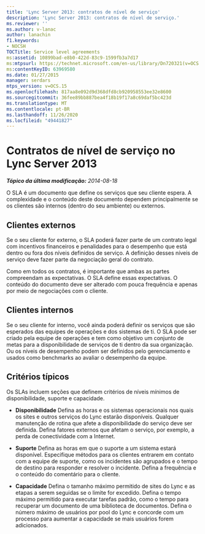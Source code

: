 ```yaml
---
title: 'Lync Server 2013: contratos de nível de serviço'
description: 'Lync Server 2013: contratos de nível de serviço.'
ms.reviewer: ''
ms.author: v-lanac
author: lanachin
f1.keywords:
- NOCSH
TOCTitle: Service level agreements
ms:assetid: 10899bad-e8b0-422d-83c9-1599fb3a7d17
ms:mtpsurl: https://technet.microsoft.com/en-us/library/Dn720321(v=OCS.15)
ms:contentKeyID: 63969580
ms.date: 01/27/2015
manager: serdars
mtps_version: v=OCS.15
ms.openlocfilehash: 817aa8e092d9d368dfd8cb920958553ee32e8600
ms.sourcegitcommit: 36fee89bb887bea4f18b19f17a8c69daf5bc423d
ms.translationtype: MT
ms.contentlocale: pt-BR
ms.lasthandoff: 11/26/2020
ms.locfileid: "49441827"
---
```

# <a name="service-level-agreements-in-lync-server-2013"></a>Contratos de nível de serviço no Lync Server 2013

<div data-xmlns="http://www.w3.org/1999/xhtml">

<div class="topic" data-xmlns="http://www.w3.org/1999/xhtml" data-msxsl="urn:schemas-microsoft-com:xslt" data-cs="https://msdn.microsoft.com/">

<div data-asp="https://msdn2.microsoft.com/asp">



</div>

<div id="mainSection">

<div id="mainBody">

<span> </span>

_**Tópico da última modificação:** 2014-08-18_

O SLA é um documento que define os serviços que seu cliente espera. A complexidade e o conteúdo deste documento dependem principalmente se os clientes são internos (dentro do seu ambiente) ou externos.

<div>

## <a name="external-customers"></a>Clientes externos

Se o seu cliente for externo, o SLA poderá fazer parte de um contrato legal com incentivos financeiros e penalidades para o desempenho que está dentro ou fora dos níveis definidos de serviço. A definição desses níveis de serviço deve fazer parte da negociação geral do contrato.

Como em todos os contratos, é importante que ambas as partes compreendam as expectativas. O SLA define essas expectativas. O conteúdo do documento deve ser alterado com pouca frequência e apenas por meio de negociações com o cliente.

</div>

<div>

## <a name="internal-customers"></a>Clientes internos

Se o seu cliente for interno, você ainda poderá definir os serviços que são esperados das equipes de operações e dos sistemas de ti. O SLA pode ser criado pela equipe de operações e tem como objetivo um conjunto de metas para a disponibilidade de serviços de ti dentro da sua organização. Ou os níveis de desempenho podem ser definidos pelo gerenciamento e usados como benchmarks ao avaliar o desempenho da equipe.

</div>

<div>

## <a name="typical-criteria"></a>Critérios típicos

Os SLAs incluem seções que definem critérios de níveis mínimos de disponibilidade, suporte e capacidade.

  - **Disponibilidade**   Defina as horas e os sistemas operacionais nos quais os sites e outros serviços do Lync estarão disponíveis. Qualquer manutenção de rotina que afete a disponibilidade do serviço deve ser definida. Defina fatores externos que afetam o serviço, por exemplo, a perda de conectividade com a Internet.

  - **Suporte**   Defina as horas em que o suporte a um sistema estará disponível. Especifique métodos para os clientes entrarem em contato com a equipe de suporte, como os incidentes são agrupados e o tempo de destino para responder e resolver o incidente. Defina a frequência e o conteúdo do comentário para o cliente.

  - **Capacidade**   Defina o tamanho máximo permitido de sites do Lync e as etapas a serem seguidas se o limite for excedido. Defina o tempo máximo permitido para executar tarefas padrão, como o tempo para recuperar um documento de uma biblioteca de documentos. Defina o número máximo de usuários por pool do Lync e concorde com um processo para aumentar a capacidade se mais usuários forem adicionados.

</div>

</div>

<span> </span>

</div>

</div>

</div>

